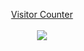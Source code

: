 <a target="blank" href="https://us-central1-core-xyz.cloudfunctions.net/github-visitor-count"><p align="center">Visitor Counter<br><br> <img src="https://us-central1-core-xyz.cloudfunctions.net/github-visitor-count?" /></a>
<!-- ![Top Langs](https://github-readme-stats.vercel.app/api/top-langs/?username=kevvvinreed&langs_count=6&hide=TeXt,blade&hide_border=true&layout=compact&theme=radical) -->
